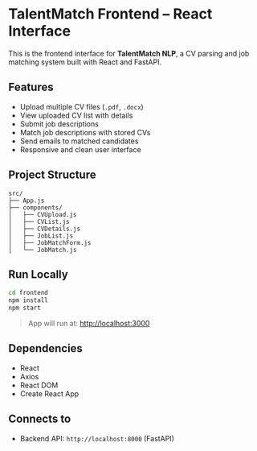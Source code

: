 # TalentMatch Frontend – React Interface

This is the frontend interface for **TalentMatch NLP**, a CV parsing and job matching system built with React and FastAPI.

##  Features

- Upload multiple CV files (`.pdf`, `.docx`)
- View uploaded CV list with details
- Submit job descriptions
- Match job descriptions with stored CVs
- Send emails to matched candidates
- Responsive and clean user interface

##  Project Structure

```
src/
├── App.js
├── components/
│   ├── CVUpload.js
│   ├── CVList.js
│   ├── CVDetails.js
│   ├── JobList.js
│   ├── JobMatchForm.js
│   └── JobMatch.js
```

##  Run Locally

```bash
cd frontend
npm install
npm start
```

> App will run at: [http://localhost:3000](http://localhost:3000)

## Dependencies

- React
- Axios
- React DOM
- Create React App

##  Connects to

- Backend API: `http://localhost:8000` (FastAPI)






